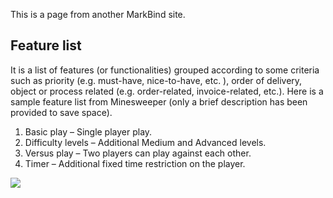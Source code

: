 This is a page from another MarkBind site.

## Feature list
It is a list of features (or functionalities) grouped according to some criteria such as priority 
(e.g. must-have, nice-to-have, etc. ), order of delivery, object or process related 
(e.g. order-related, invoice-related, etc.). 
Here is a sample feature list from Minesweeper (only a brief description has been provided to save space). 

1. Basic play – Single player play. 
2. Difficulty levels – Additional Medium and Advanced levels.
3. Versus play – Two players can play against each other.
4. Timer – Additional fixed time restriction on the player. 

<div id="image">
<img src="{{baseUrl}}/images/I'm not allowed to use my favorite tool.png">
</div>
